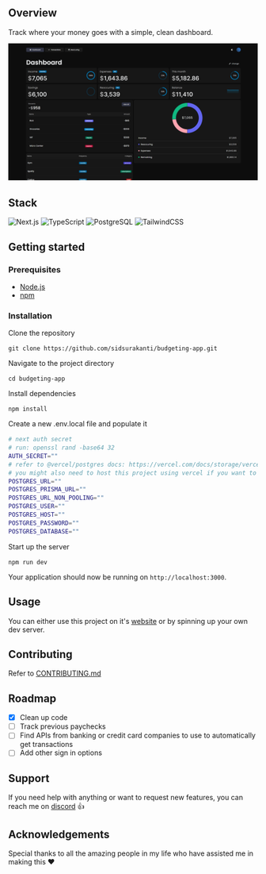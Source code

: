 ## Overview
Track where your money goes with a simple, clean dashboard.

<img src="./docs/overview.png">

## Stack

![Next.js](https://img.shields.io/badge/next.js-000000?style=for-the-badge&logo=nextdotjs&logoColor=white)
![TypeScript](https://img.shields.io/badge/typescript-%23007ACC.svg?style=for-the-badge&logo=typescript&logoColor=white)
![PostgreSQL](https://img.shields.io/badge/PostgreSQL-4169E1?style=for-the-badge&logo=postgresql&logoColor=white)
![TailwindCSS](https://img.shields.io/badge/tailwindcss-%2338B2AC.svg?style=for-the-badge&logo=tailwind-css&logoColor=white)

## Getting started

### Prerequisites

- [Node.js](https://nodejs.org/)
- [npm](https://www.npmjs.com/)

### Installation

Clone the repository

```shell
git clone https://github.com/sidsurakanti/budgeting-app.git
```

Navigate to the project directory

```shell
cd budgeting-app
```

Install dependencies

```shell
npm install
```

Create a new .env.local file and populate it

```bash
# next auth secret
# run: openssl rand -base64 32
AUTH_SECRET=""
# refer to @vercel/postgres docs: https://vercel.com/docs/storage/vercel-postgres/quickstart
# you might also need to host this project using vercel if you want to use their db
POSTGRES_URL=""
POSTGRES_PRISMA_URL=""
POSTGRES_URL_NON_POOLING=""
POSTGRES_USER=""
POSTGRES_HOST=""
POSTGRES_PASSWORD=""
POSTGRES_DATABASE=""
```

Start up the server

```shell
npm run dev
```

Your application should now be running on `http://localhost:3000`.

## Usage

You can either use this project on it's [website](https://pbd.vercel.app) or by spinning up your own dev server.

## Contributing

Refer to [CONTRIBUTING.md](./docs/CONTRIBUTING.md)

## Roadmap

- [x] Clean up code
- [ ] Track previous paychecks
- [ ] Find APIs from banking or credit card companies to use to automatically get transactions
- [ ] Add other sign in options

## Support
If you need help with anything or want to request new features, you can reach me on [discord](https://discord.com/users/521872289231273994) 👍

## Acknowledgements
Special thanks to all the amazing people in my life who have assisted me in making this ❤️
